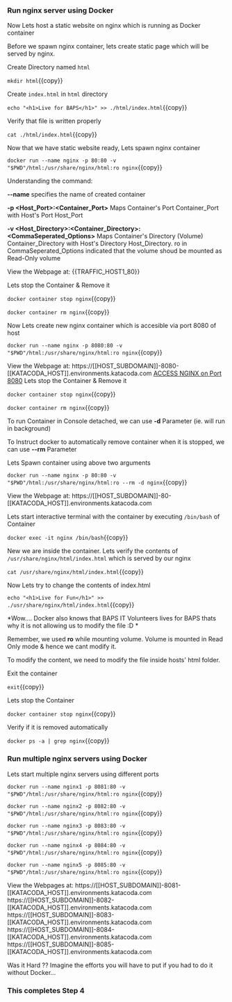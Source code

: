### Run nginx server using Docker

Now Lets host a static website on nginx which is running as Docker container

Before we spawn nginx container, lets create static page which will be served by nginx.

Create Directory named `html`

`mkdir html`{{copy}}

Create `index.html` in `html` directory

`echo "<h1>Live for BAPS</h1>" >> ./html/index.html`{{copy}}

Verify that file is written properly

`cat ./html/index.html`{{copy}}

Now that we have static website ready, Lets spawn nginx container

`docker run --name nginx -p 80:80 -v "$PWD"/html:/usr/share/nginx/html:ro nginx`{{copy}}

Understanding the command:

**--name** specifies the name of created container

**-p &lt;Host_Port&gt;:&lt;Container_Port&gt;** Maps Container's Port Container_Port with Host's Port Host_Port

**-v &lt;Host_Directory>:&lt;Container_Directory>:&lt;CommaSeperated_Options&gt;** Maps Container's Directory (Volume) Container_Directory with Host's Directory Host_Directory. ro in CommaSeperated_Options indicated that the volume shoud be mounted as Read-Only volume


View the Webpage at: {{TRAFFIC_HOST1_80}}

Lets stop the Container & Remove it

`docker container stop nginx`{{copy}}

`docker container rm nginx`{{copy}}

Now Lets create new nginx container which is accesible via port 8080 of host

`docker run --name nginx -p 8080:80 -v "$PWD"/html:/usr/share/nginx/html:ro nginx`{{copy}}

View the Webpage at: 
https://[[HOST_SUBDOMAIN]]-8080-[[KATACODA_HOST]].environments.katacoda.com
[ACCESS NGINX on Port 8080]({{TRAFFIC_HOST1_8080}})
Lets stop the Container & Remove it

`docker container stop nginx`{{copy}}

`docker container rm nginx`{{copy}}

To run Container in Console detached, we can use **-d** Parameter (ie. will run in background)

To Instruct docker to automatically remove container when it is stopped, we can use **--rm** Parameter

Lets Spawn container using above two arguments

`docker run --name nginx -p 80:80 -v "$PWD"/html:/usr/share/nginx/html:ro --rm -d nginx`{{copy}}

View the Webpage at: 
https://[[HOST_SUBDOMAIN]]-80-[[KATACODA_HOST]].environments.katacoda.com

Lets start interactive terminal with the container by executing `/bin/bash` of Container

`docker exec -it nginx /bin/bash`{{copy}}

New we are inside the container. Lets verify the contents of `/usr/share/nginx/html/index.html` which is served by our nginx

`cat /usr/share/nginx/html/index.html`{{copy}}

Now Lets try to change the contents of index.html

`echo "<h1>Live for Fun</h1>" >> ./usr/share/nginx/html/index.html`{{copy}}

*Wow.... Docker also knows that BAPS IT Volunteers lives for BAPS thats why it is not allowing us to modify the file :D *

Remember, we used **ro** while mounting volume. Volume is mounted in Read Only mode & hence we cant modify it.

To modify the content, we need to modify the file inside hosts' html folder. 

Exit the container

`exit`{{copy}}

Lets stop the Container

`docker container stop nginx`{{copy}}

Verify if it is removed automatically

`docker ps -a | grep nginx`{{copy}}

### Run multiple nginx servers using Docker

Lets start multiple nginx servers using different ports

`docker run --name nginx1 -p 8081:80 -v "$PWD"/html:/usr/share/nginx/html:ro nginx`{{copy}}

`docker run --name nginx2 -p 8082:80 -v "$PWD"/html:/usr/share/nginx/html:ro nginx`{{copy}}

`docker run --name nginx3 -p 8083:80 -v "$PWD"/html:/usr/share/nginx/html:ro nginx`{{copy}}

`docker run --name nginx4 -p 8084:80 -v "$PWD"/html:/usr/share/nginx/html:ro nginx`{{copy}}

`docker run --name nginx5 -p 8085:80 -v "$PWD"/html:/usr/share/nginx/html:ro nginx`{{copy}}

View the Webpages at: 
https://[[HOST_SUBDOMAIN]]-8081-[[KATACODA_HOST]].environments.katacoda.com
https://[[HOST_SUBDOMAIN]]-8082-[[KATACODA_HOST]].environments.katacoda.com
https://[[HOST_SUBDOMAIN]]-8083-[[KATACODA_HOST]].environments.katacoda.com
https://[[HOST_SUBDOMAIN]]-8084-[[KATACODA_HOST]].environments.katacoda.com
https://[[HOST_SUBDOMAIN]]-8085-[[KATACODA_HOST]].environments.katacoda.com

Was it Hard ?? Imagine the efforts you will have to put if you had to do it without Docker...

### This completes Step 4


